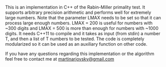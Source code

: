 This is an implementation in C++ of the Rabin-Miller primality test. It supports arbitrary precision arithmetic and performs well for extremely large numbers. Note that the parameter LMAX needs to be set so that it can process large enough numbers. LMAX = 200 is useful for numbers with ~300 digits and LMAX = 500 is more than enough for numbers with ~1000 digits.
It needs C++11 to compile and it takes as input (from stdin) a number T, and then a list of T numbers to be tested. The code is completely modularized so it can be used as an auxiliary function on other code.

If you have any questions regarding this implementation or the algorithm feel free to contact me at martinarjovsky@gmail.com
